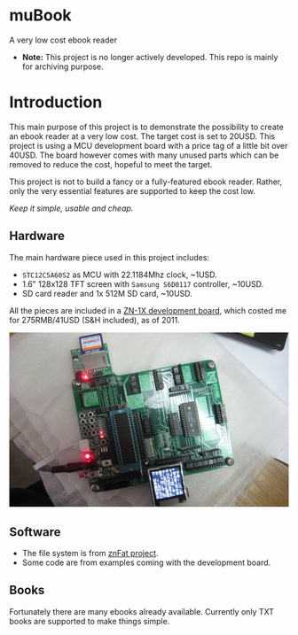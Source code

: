 # muBook

A very low cost ebook reader 

* **Note:** This project is no longer actively developed. This repo is mainly for archiving purpose.

# Introduction

This main purpose of this project is to demonstrate the possibility to create an ebook reader at a very low cost. The target cost is set to 20USD. This project is using a MCU development board with a price tag of a little bit over 40USD. The board however comes with many unused parts which can be removed to reduce the cost, hopeful to meet the target.

This project is not to build a fancy or a fully-featured ebook reader. Rather, only the very essential features are supported to keep the cost low.

_Keep it simple, usable and cheap._

## Hardware

The main hardware piece used in this project includes:

* `STC12C5A60S2` as MCU with 22.1184Mhz clock, ~1USD.
* 1.6" 128x128 TFT screen with `Samsung S6D0117` controller, ~10USD.
* SD card reader and 1x 512M SD card, ~10USD.

All the pieces are included in a [ZN-1X development board](http://www.znmcu.cn/), which costed me for 275RMB/41USD (S&H included), as of 2011.

[![](zn_1x.jpg)](https://www.youtube.com/watch?v=vukPpS40wJg)

## Software

* The file system is from [znFat project](https://gitee.com/f4cker/znfat/tree/master).
* Some code are from examples coming with the development board.

## Books

Fortunately there are many ebooks already available. Currently only TXT books are supported to make things simple.
